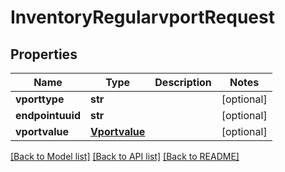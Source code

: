 # InventoryRegularvportRequest

## Properties
Name | Type | Description | Notes
------------ | ------------- | ------------- | -------------
**vporttype** | **str** |  | [optional] 
**endpointuuid** | **str** |  | [optional] 
**vportvalue** | [**Vportvalue**](Vportvalue.md) |  | [optional] 

[[Back to Model list]](../README.md#documentation-for-models) [[Back to API list]](../README.md#documentation-for-api-endpoints) [[Back to README]](../README.md)


